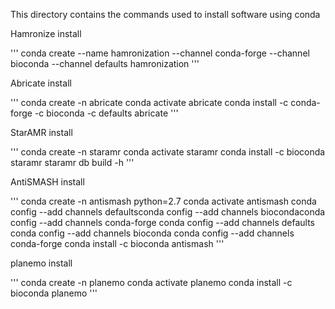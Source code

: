 This directory contains the commands used to install software using conda

Hamronize install

'''
conda create --name hamronization --channel conda-forge --channel bioconda --channel defaults hamronization
'''

Abricate install

'''
conda create -n abricate
conda activate abricate
conda install -c conda-forge -c bioconda -c defaults abricate
'''

StarAMR install

'''
conda create -n staramr
conda activate staramr
conda install -c bioconda staramr
staramr db build -h
'''

AntiSMASH install

'''
conda create -n antismash python=2.7
conda activate antismash
conda config --add channels defaultsconda config --add channels biocondaconda config --add channels conda-forge
conda config --add channels defaults
conda config --add channels bioconda
conda config --add channels conda-forge
conda install -c bioconda antismash
'''

planemo install

'''
conda create -n planemo
conda activate planemo
conda install -c bioconda planemo
'''
